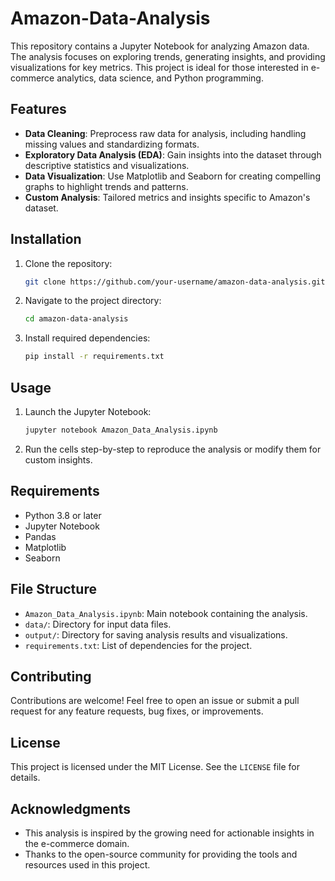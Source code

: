 # Amazon-Data-Analysis

This repository contains a Jupyter Notebook for analyzing Amazon data. The analysis focuses on exploring trends, generating insights, and providing visualizations for key metrics. This project is ideal for those interested in e-commerce analytics, data science, and Python programming.

## Features

- **Data Cleaning**: Preprocess raw data for analysis, including handling missing values and standardizing formats.
- **Exploratory Data Analysis (EDA)**: Gain insights into the dataset through descriptive statistics and visualizations.
- **Data Visualization**: Use Matplotlib and Seaborn for creating compelling graphs to highlight trends and patterns.
- **Custom Analysis**: Tailored metrics and insights specific to Amazon's dataset.

## Installation

1. Clone the repository:
   ```bash
   git clone https://github.com/your-username/amazon-data-analysis.git
   ```
2. Navigate to the project directory:
   ```bash
   cd amazon-data-analysis
   ```
3. Install required dependencies:
   ```bash
   pip install -r requirements.txt
   ```

## Usage

1. Launch the Jupyter Notebook:
   ```bash
   jupyter notebook Amazon_Data_Analysis.ipynb
   ```
2. Run the cells step-by-step to reproduce the analysis or modify them for custom insights.

## Requirements

- Python 3.8 or later
- Jupyter Notebook
- Pandas
- Matplotlib
- Seaborn

## File Structure

- `Amazon_Data_Analysis.ipynb`: Main notebook containing the analysis.
- `data/`: Directory for input data files.
- `output/`: Directory for saving analysis results and visualizations.
- `requirements.txt`: List of dependencies for the project.

## Contributing

Contributions are welcome! Feel free to open an issue or submit a pull request for any feature requests, bug fixes, or improvements.

## License

This project is licensed under the MIT License. See the `LICENSE` file for details.

## Acknowledgments

- This analysis is inspired by the growing need for actionable insights in the e-commerce domain.
- Thanks to the open-source community for providing the tools and resources used in this project.


